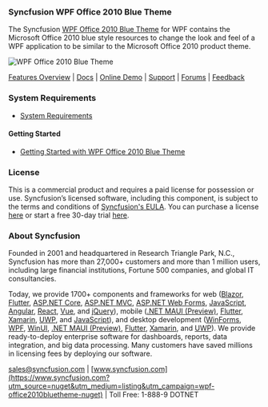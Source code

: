 ### Syncfusion WPF Office 2010 Blue Theme
The Syncfusion [WPF Office 2010 Blue Theme](https://www.syncfusion.com/wpf-controls?utm_source=nuget&utm_medium=listing&utm_campaign=wpf-office2010bluetheme-nuget) for WPF contains the Microsoft Office 2010 blue style resources to change the look and feel of a WPF application to be similar to the Microsoft Office 2010 product theme.

![WPF Office 2010 Blue Theme](https://cdn.syncfusion.com/nuget-readme/wpf/wpf-office2010blue.png)

[Features Overview](https://www.syncfusion.com/wpf-controls/themestudio?utm_source=nuget&utm_medium=listing&utm_campaign=wpf-office2010bluetheme-nuget) | [Docs](https://help.syncfusion.com/wpf/themes/skin-manager?utm_source=nuget&utm_medium=listing&utm_campaign=wpf-office2010bluetheme-nuget) | [Online Demo](https://github.com/syncfusion/wpf-demos?utm_source=nuget&utm_medium=listing&utm_campaign=wpf-office2010bluetheme-nuget) | [Support](https://www.syncfusion.com/support/directtrac/incidents/newincident?utm_source=nuget&utm_medium=listing&utm_campaign=wpf-office2010bluetheme-nuget) | [Forums](https://www.syncfusion.com/forums/wpf?utm_source=nuget&utm_medium=listing&utm_campaign=wpf-office2010bluetheme-nuget) | [Feedback](https://www.syncfusion.com/feedback/wpf?utm_source=nuget&utm_medium=listing&utm_campaign=wpf-office2010bluetheme-nuget)

### System Requirements

* [System Requirements](https://help.syncfusion.com/wpf/installation/system-requirements?utm_source=nuget&utm_medium=listing&utm_campaign=wpf-office2010bluetheme-nuget)

#### Getting Started

* [Getting Started with WPF Office 2010 Blue Theme](https://help.syncfusion.com/wpf/themes/skin-manager?utm_source=nuget&utm_medium=listing&utm_campaign=wpf-office2010bluetheme-nuget)

### License

This is a commercial product and requires a paid license for possession or use. Syncfusion’s licensed software, including this component, is subject to the terms and conditions of [Syncfusion's EULA](https://www.syncfusion.com/eula/es/?utm_source=nuget&utm_medium=listing&utm_campaign=wpf-office2010bluetheme-nuget). You can purchase a license [here](https://www.syncfusion.com/sales/products?utm_source=nuget&utm_medium=listing&utm_campaign=wpf-office2010bluetheme-nuget) or start a free 30-day trial [here](https://www.syncfusion.com/account/manage-trials/start-trials?utm_source=nuget&utm_medium=listing&utm_campaign=wpf-office2010bluetheme-nuget).

### About Syncfusion

Founded in 2001 and headquartered in Research Triangle Park, N.C., Syncfusion has more than 27,000+ customers and more than 1 million users, including large financial institutions, Fortune 500 companies, and global IT consultancies.
 
Today, we provide 1700+ components and frameworks for web ([Blazor](https://www.syncfusion.com/blazor-components?utm_source=nuget&utm_medium=listing&utm_campaign=wpf-office2010bluetheme-nuget), [Flutter](https://www.syncfusion.com/flutter-widgets?utm_source=nuget&utm_medium=listing&utm_campaign=wpf-office2010bluetheme-nuget), [ASP.NET Core](https://www.syncfusion.com/aspnet-core-ui-controls?utm_source=nuget&utm_medium=listing&utm_campaign=wpf-office2010bluetheme-nuget), [ASP.NET MVC](https://www.syncfusion.com/aspnet-mvc-ui-controls?utm_source=nuget&utm_medium=listing&utm_campaign=wpf-office2010bluetheme-nuget), [ASP.NET Web Forms](https://www.syncfusion.com/jquery/aspnet-webforms-ui-controls?utm_source=nuget&utm_medium=listing&utm_campaign=wpf-office2010bluetheme-nuget), [JavaScript](https://www.syncfusion.com/javascript-ui-controls?utm_source=nuget&utm_medium=listing&utm_campaign=wpf-office2010bluetheme-nuget), [Angular](https://www.syncfusion.com/angular-ui-components?utm_source=nuget&utm_medium=listing&utm_campaign=wpf-office2010bluetheme-nuget), [React](https://www.syncfusion.com/react-ui-components?utm_source=nuget&utm_medium=listing&utm_campaign=wpf-office2010bluetheme-nuget), [Vue](https://www.syncfusion.com/vue-ui-components?utm_source=nuget&utm_medium=listing&utm_campaign=wpf-office2010bluetheme-nuget), and [jQuery](https://www.syncfusion.com/jquery-ui-widgets?utm_source=nuget&utm_medium=listing&utm_campaign=wpf-office2010bluetheme-nuget)), mobile ([.NET MAUI (Preview)](https://www.syncfusion.com/maui-controls?utm_source=nuget&utm_medium=listing&utm_campaign=wpf-office2010bluetheme-nuget), [Flutter](https://www.syncfusion.com/flutter-widgets?utm_source=nuget&utm_medium=listing&utm_campaign=wpf-office2010bluetheme-nuget), [Xamarin](https://www.syncfusion.com/xamarin-ui-controls?utm_source=nuget&utm_medium=listing&utm_campaign=wpf-office2010bluetheme-nuget), [UWP](https://www.syncfusion.com/uwp-ui-controls?utm_source=nuget&utm_medium=listing&utm_campaign=wpf-office2010bluetheme-nuget), and [JavaScript](https://www.syncfusion.com/javascript-ui-controls?utm_source=nuget&utm_medium=listing&utm_campaign=wpf-office2010bluetheme-nuget)), and desktop development ([WinForms](https://www.syncfusion.com/winforms-ui-controls?utm_source=nuget&utm_medium=listing&utm_campaign=wpf-office2010bluetheme-nuget), [WPF](https://www.syncfusion.com/wpf-controls?utm_source=nuget&utm_medium=listing&utm_campaign=wpf-office2010bluetheme-nuget), [WinUI](https://www.syncfusion.com/winui-controls?utm_source=nuget&utm_medium=listing&utm_campaign=wpf-office2010bluetheme-nuget), [.NET MAUI (Preview)](https://www.syncfusion.com/maui-controls?utm_source=nuget&utm_medium=listing&utm_campaign=wpf-office2010bluetheme-nuget), [Flutter](https://www.syncfusion.com/flutter-widgets?utm_source=nuget&utm_medium=listing&utm_campaign=wpf-office2010bluetheme-nuget), [Xamarin](https://www.syncfusion.com/xamarin-ui-controls?utm_source=nuget&utm_medium=listing&utm_campaign=wpf-office2010bluetheme-nuget), and [UWP](https://www.syncfusion.com/uwp-ui-controls?utm_source=nuget&utm_medium=listing&utm_campaign=wpf-office2010bluetheme-nuget)). We provide ready-to-deploy enterprise software for dashboards, reports, data integration, and big data processing. Many customers have saved millions in licensing fees by deploying our software.

[sales@syncfusion.com](mailto:sales@syncfusion.com?Subject=Syncfusion%20WPF%20Office2010Blue%20Theme%20-%20NuGet) | [www.syncfusion.com](https://www.syncfusion.com?utm_source=nuget&utm_medium=listing&utm_campaign=wpf-office2010bluetheme-nuget) | Toll Free: 1-888-9 DOTNET


